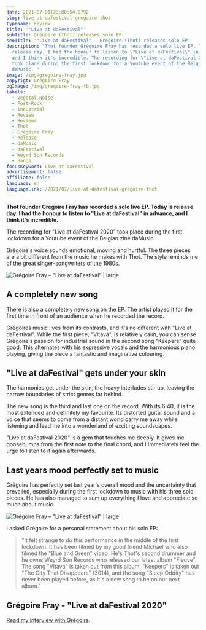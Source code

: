 ```yaml
---
date: 2021-07-01T23:00:54.079Z
slug: live-at-dafestival-gregoire-thot
typeName: Review
title: '"Live at daFestival"'
subTitle: Grégoire (Thot) releases solo EP
seoTitle: '"Live at daFestival" – Grégoire (Thot) releases solo EP'
description: "Thot founder Grégoire Fray has recorded a solo live EP. Today is
  release day. I had the honour to listen to \"Live at daFestival\" in advance,
  and I think it's incredible. The recording for \"Live at daFestival 2020\"
  took place during the first lockdown for a Youtube event of the Belgian zine
  daMusic. "
image: /img/gregoire-fray.jpg
copyrigt: Grégoire Fray
ogImage: /img/gregoire-fray-fb.jpg
labels:
  - Vegetal Noise
  - Post-Rock
  - Industrial
  - Review
  - Reviews
  - Thot
  - Grégoire Fray
  - Release
  - daMusic
  - daFestival
  - Weyrd Son Records
  - Bands
focusKeyword: Live at daFestival
advertisement: false
affiliate: false
language: en
languageLink: /2021/07/live-at-dafestival-gregoire-thot
---
```

**Thot founder Grégoire Fray has recorded a solo live EP. Today is release day. I had the honour to listen to "Live at daFestival" in advance, and I think it's incredible.**

The recording for "Live at daFestival 2020" took place during the first lockdown for a Youtube event of the Belgian zine daMusic. 

Grégoire's voice sounds emotional, moving and hurtful. The three pieces are a bit different from the music he makes with Thot. The style reminds me of the great singer-songwriters of the 1980s.

![Grégoire Fray – "Live at daFestival" | large](/img/thot_dafestival3.png "Grégoire Fray – \"Live at daFestival\"")

## A completely new song

There is also a completely new song on the EP. The artist played it for the first time in front of an audience when he recorded the record.

Grégoires music lives from its contrasts, and it's no different with "Live at daFestival". While the first piece, "Vltava", is relatively calm, you can sense Grégoire's passion for industrial sound in the second song "Keepers" quite good. This alternates with his expressive vocals and the harmonious piano playing, giving the piece a fantastic and imaginative colouring.

## "Live at daFestival" gets under your skin

The harmonies get under the skin, the heavy interludes stir up, leaving the narrow boundaries of strict genres far behind.

The new song is the third and last one on the record. With its 6:40, it is the most extended and definitely my favourite. Its distorted guitar sound and a voice that seems to come from a distant world carry me away while listening and lead me into a wonderland of exciting soundscapes.

"Live at daFestival 2020" is a gem that touches me deeply. It gives me goosebumps from the first note to the final chord, and I immediately feel the urge to listen to it again afterwards.

## Last years mood perfectly set to music

Grégoire has perfectly set last year's overall mood and the uncertainty that prevailed, especially during the first lockdown to music with his three solo pieces. He has also managed to sum up everything I love and appreciate so much about music.

![Grégoire Fray – "Live at daFestival" | large](/img/thot_dafestival2.png "Grégoire Fray – \"Live at daFestival\"")

I asked Grégoire for a personal statement about his solo EP:

> "It felt strange to do this performance in the middle of the first lockdown. It has been filmed by my good friend Michael who also filmed the "Blue and Green" video. He's Thot's second drummer and he owns Weyrd Son Records who released our latest album "Fleuve". The song "Vltava" is taken out from this album, "Keepers" is taken out "The City That Disappears" (2014), and the song "Sleep Oddity" has never been played before, as it's a new song to be on our next album."

## Grégoire Fray - "Live at daFestival 2020"

<YouTube id="6ZP-SfbLa6s" />

[Read my interview with Grégoire](/2021/04/thot-interview-en).
